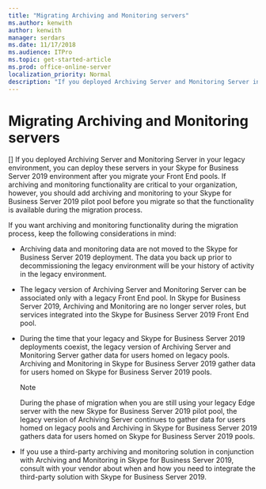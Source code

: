 ```yaml
---
title: "Migrating Archiving and Monitoring servers"
ms.author: kenwith
author: kenwith
manager: serdars
ms.date: 11/17/2018
ms.audience: ITPro
ms.topic: get-started-article
ms.prod: office-online-server
localization_priority: Normal
description: "If you deployed Archiving Server and Monitoring Server in your legacy environment, you can deploy these servers in your Skype for Business Server 2019 environment after you migrate your Front End pools. If archiving and monitoring functionality are critical to your organization, however, you should add archiving and monitoring to your Skype for Business Server 2019 pilot pool before you migrate so that the functionality is available during the migration process."
---
```


# Migrating Archiving and Monitoring servers
[]
If you deployed Archiving Server and Monitoring Server in your legacy environment, you can deploy these servers in your Skype for Business Server 2019 environment after you migrate your Front End pools. If archiving and monitoring functionality are critical to your organization, however, you should add archiving and monitoring to your Skype for Business Server 2019 pilot pool before you migrate so that the functionality is available during the migration process. 
  
If you want archiving and monitoring functionality during the migration process, keep the following considerations in mind:
  
- Archiving data and monitoring data are not moved to the Skype for Business Server 2019 deployment. The data you back up prior to decommissioning the legacy environment will be your history of activity in the legacy environment.
    
- The legacy version of Archiving Server and Monitoring Server can be associated only with a legacy Front End pool. In Skype for Business Server 2019, Archiving and Monitoring are no longer server roles, but services integrated into the Skype for Business Server 2019 Front End pool.
    
- During the time that your legacy and Skype for Business Server 2019 deployments coexist, the legacy version of Archiving Server and Monitoring Server gather data for users homed on legacy pools. Archiving and Monitoring in Skype for Business Server 2019 gather data for users homed on Skype for Business Server 2019 pools.
    
    > [!NOTE]
    > During the phase of migration when you are still using your legacy Edge server with the new Skype for Business Server 2019 pilot pool, the legacy version of Archiving Server continues to gather data for users homed on legacy pools and Archiving in Skype for Business Server 2019 gathers data for users homed on Skype for Business Server 2019 pools. 
  
- If you use a third-party archiving and monitoring solution in conjunction with Archiving and Monitoring in Skype for Business Server 2019, consult with your vendor about when and how you need to integrate the third-party solution with Skype for Business Server 2019.
    

